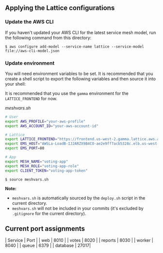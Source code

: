 ## Applying the Lattice configurations

### Update the AWS CLI

If you haven't updated your AWS CLI for the latest service mesh model, run the following
command from this directory:

    $ aws configure add-model --service-name lattice --service-model file://aws-cli-model.json

### Update environment

You will need environment variables to be set. It is recommended that you create a shell script
to export the following variables and then source it into your shell:

It is recommended that you use the `gamma` environment for the `LATTICE_FRONTEND` for now.

*meshvars.sh*

```sh
# User
export AWS_PROFILE="your-aws-profile"
export AWS_ACCOUNT_ID="your-aws-account-id"

# Lattice
export LATTICE_FRONTEND="https://frontend.us-west-2.gamma.lattice.aws.a2z.com/"
export EMS_HOST="AWSLa-LoadB-IJ2ARZX9B4CO-ae2e9ff7acb5328c.elb.us-west-2.amazonaws.com"
export EMS_PORT=80

# App
export MESH_NAME="voting-app"
export MESH_ROLE="voting-app-role"
export CLIENT_TOKEN="voting-app-token"
```

    $ source meshvars.sh


**Note:**

* `meshvars.sh` is automatically sourced by the `deploy.sh` script in the current directory.
* `meshvars.sh` will not be included in your commits (it's excluded by `.gitignore` for the current directory).


## Current port assignments

| Service | Port |
| web | 8010 |
| votes | 8020 |
| reports | 8030 |
| worker | 8040 |
| queue | 6379 |
| database | 27017|

